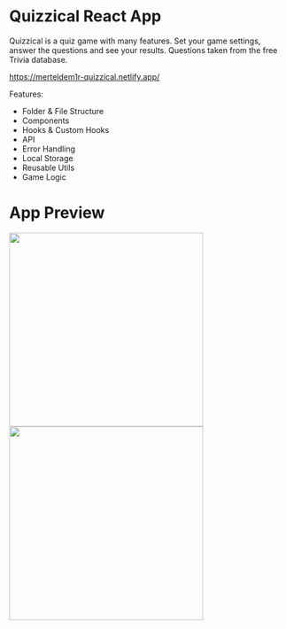 # Quizzical React App
Quizzical is a quiz game with many features. Set your game settings, answer the questions and see your results. Questions taken from the free Trivia database.

https://merteldem1r-quizzical.netlify.app/

Features: 
* Folder & File Structure
* Components
* Hooks & Custom Hooks
* API
* Error Handling
* Local Storage
* Reusable Utils
* Game Logic

# App Preview
<img width="350" heigth="833" src="https://user-images.githubusercontent.com/113149328/227801702-f6da48f3-4bac-4f47-9d93-c212f42d246f.png"><img width="350" heigth="833" src="https://user-images.githubusercontent.com/113149328/227801642-bb8326b5-cdfb-4b0f-ae0e-dd98d28250bb.png">
